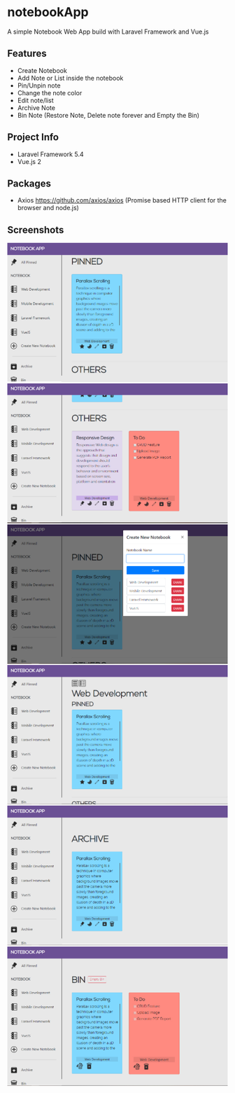 # notebookApp
A simple Notebook Web App build with Laravel Framework and Vue.js

## Features
- Create Notebook
- Add Note or List inside the notebook
- Pin/Unpin note
- Change the note color
- Edit note/list
- Archive Note
- Bin Note (Restore Note, Delete note forever and Empty the Bin)

## Project Info
- Laravel Framework 5.4
- Vue.js 2

## Packages
- Axios https://github.com/axios/axios (Promise based HTTP client for the browser and node.js) 

## Screenshots
![dashboard-pinned](https://github.com/jmdhagz/notebookApp/blob/master/public/images/dashboard-pinned.jpg)
![dashboard-unpinned](https://github.com/jmdhagz/notebookApp/blob/master/public/images/dashboard-unpinned.jpg)
![create-notebook](https://github.com/jmdhagz/notebookApp/blob/master/public/images/create-notebook.jpg)
![inside-notebook-pinned](https://github.com/jmdhagz/notebookApp/blob/master/public/images/inside-notebook-pinned.jpg)
![archive](https://github.com/jmdhagz/notebookApp/blob/master/public/images/archive.jpg)
![bin](https://github.com/jmdhagz/notebookApp/blob/master/public/images/bin.jpg)
